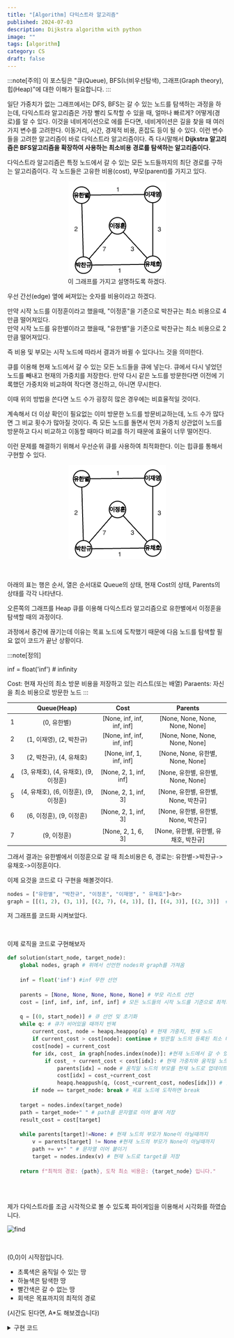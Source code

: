 ```yaml
---
title: "[Algorithm] 다익스트라 알고리즘"
published: 2024-07-03
description: Dijkstra algorithm with python
image: ""
tags: [algorithm]
category: CS
draft: false
---
```


:::note[주의]
이 포스팅은 "큐(Queue), BFS(너비우선탐색), 그래프(Graph theory), 힙(Heap)"에 대한 이해가 필요합니다.
:::



일단 가중치가 없는 그래프에서는 DFS, BFS는 갈 수 있는 노드를 탐색하는 과정을 하는데, 다익스트라 알고리즘은 가장 빨리 도착할 수 있을 때, 얼마나 빠르게? 어떻게(경로)를 알 수 있다.
이것을 네비게이션으로 에를 든다면, 네비게이션은 길을 찾을 때 여러가지 변수를 고려한다. 이동거리, 시간, 경제적 비용, 혼잡도 등이 될 수 있다.
이런 변수들을 고려한 알고리즘이 바로 다익스트라 알고리즘이다. 즉 다시말해서 **Dijkstra 알고리즘은 BFS알고리즘을 확장하여 사용하는 최소비용 경로를 탐색하는 알고리즘이다.**

다익스트라 알고리즘은 특정 노드에서 갈 수 있는 모든 노드들까지의 최단 경로를 구하는 알고리즘이다.
각 노드들은 고유한 비용(cost), 부모(parent)를 가지고 있다.

<center>

![graph](./img_1.png)
<br> 이 그래프를 가지고 설명하도록 하겠다.
</center>

우선 간선(edge) 옆에 써져있는 숫자를 비용이라고 하겠다.

만약 시작 노드를 이정훈이라고 했을때, "이정훈"을 기준으로 박찬규는 최소 비용으로 4만큼 떨어져있다.<br>
만약 시작 노드를 유한별이라고 했을때, "유한별"을 기준으로 박찬규는 최소 비용으로 2만큼 떨어져있다. 

즉 비용 및 부모는 시작 노드에 따라서 결과가 바뀔 수 있다나느 것을 의미한다.

[//]: # (일단 작동방식은 BFS와 비슷하게 큐를 이용해서 작동한다. 그러나 가중치라는 변수가 하나 더 추가되엇을 뿐이고, 업데이트 여부를 변수의 값에 따라서 판단할 뿐이다.)
큐를 이용해 현재 노드에서 갈 수 있는 모든 노드들을 큐에 넣는다. 큐에서 다시 넣었던 노드를 빼내고 현재의 가중치를 저장한다.
만약 다시 같은 노드를 방문한다면 이전에 기록했던 가중치와 비교하여 작다면 갱신하고, 아니면 무시한다.

이때 위의 방법을 쓴다면 노드 수가 굉장히 많은 경우에는 비효율적일 것이다.

계속해서 더 이상 확인이 필요없는 이미 방문한 노드를 방문비교하는데, 노드 수가 많다면 그 비교 횟수가 많아질 것이다.
즉 모든 노드를 돌면서 먼저 가중치 상관없이 노드를 방문하고 다시 비교하고 이동할 때마다 비교를 하기 때문에 효율이 너무 떨어진다.

이런 문제를 해결하기 위해서 우선순위 큐를 사용하여 최적화한다. 이는 힙큐를 통해서 구현할 수 있다.

<center>

![graph](img_1.png)
</center>

<br>

아래의 표는 행은 순서, 열은 순서대로 Queue의 상태, 현재 Cost의 상태, Parents의 상태를 각각 나타낸다.


오른쪽의 그래프를 Heap 큐를 이용해 다익스트라 알고리즘으로
유한별에서 이정훈을 탐색할 때의 과정이다.

과정에서 중간에 끊기는데 이유는 목표 노드에 도착했기 때문에 다음 노드를 탐색할 필요 없이 코드가 끝난 상황이다.


:::note[정의]

inf = float('inf') # infinity

Cost: 현재 자신의 최소 방문 비용을 저장하고 있는 리스트(또는 배열)
Paraents: 자신을 최소 비용으로 방문한 노드
:::

|   |         Queue(Heap)          |            Cost            |            Parents             |
|:-:|:----------------------------:|:--------------------------:|:------------------------------:|
| 1 |           (0, 유한별)           | [None, inf, inf, inf, inf] | [None, None, None, None, None] |
| 2 |      (1, 이재영), (2, 박찬규)      | [None, inf, inf, inf, inf] | [None, None, None, None, None] |
| 3 |      (2, 박찬규), (4, 유채호)      |  [None, inf, 1, inf, inf]  | [None, None, 유한별, None, None]  |
| 4 | (3, 유채호), (4, 유채호), (9, 이정훈) |   [None, 2, 1, inf, inf]   |  [None, 유한별, 유한별, None, None]  |
| 5 | (4, 유채호), (6, 이정훈), (9, 이정훈) |    [None, 2, 1, inf, 3]    |  [None, 유한별, 유한별, None, 박찬규]   |
| 6 |      (6, 이정훈), (9, 이정훈)      |    [None, 2, 1, inf, 3]    |  [None, 유한별, 유한별, None, 박찬규]   |
| 7 |           (9, 이정훈)           |     [None, 2, 1, 6, 3]     |   [None, 유한별, 유한별, 유채호, 박찬규]   |


그래서 결과는 유한별에서 이정훈으로 갈 때 최소비용은 6, 경로는: 유한별->박찬규->유채호->이정훈이다.


이제 요것을 코드로 다 구현을 해볼것이다.
```py
nodes = ["유한별", "박찬규", "이정훈", "이재영", " 유채호"]<br>
graph = [[(1, 2), (3, 1)], [(2, 7), (4, 1)], [], [(4, 3)], [(2, 3)]]  # node_idx, cost
```
저 그래프를 코드화 시켜보았다.

<br>

이제 로직을 코드로 구현해보자

```py
def solution(start_node, target_node):
    global nodes, graph # 위에서 선언한 nodes와 graph를 가져옴

    inf = float('inf') #inf 무한 선언

    parents = [None, None, None, None, None] # 부모 리스트 선언
    cost = [inf, inf, inf, inf, inf] # 모든 노드들의 시작 노드를 기준으로 최적의 가중치를 저장할 리스트

    q = [(0, start_node)] # 큐 선언 및 초기화
    while q: # 큐가 비어있을 때까지 반복
        current_cost, node = heapq.heappop(q) # 현재 가중치, 현재 노드
        if current_cost > cost[node]: continue # 빙믄힐 노드의 등록된 최소 비용보다 크면 무시
        cost[node] = current_cost
        for idx, cost_ in graph[nodes.index(node)]: #현재 노드에서 갈 수 있는 노드와 그 가중치를 가져옴. (딕셔너리로 작성시 최적화 가능)
            if cost_ + current_cost < cost[idx]: # 현재 가중치와 움직일 노드의 가중치를 더한것이 가는 노드의 가중치보다 작으면 go
                parents[idx] = node # 움직일 노드의 부모를 현재 노드로 업데이트
                cost[idx] = cost_+current_cost
                heapq.heappush(q, (cost_+current_cost, nodes[idx])) # 힙큐 push
        if node == target_node: break # 목표 노드에 도착하면 break

    target = nodes.index(target_node)
    path = target_node+" " # path를 문자열로 이어 붙여 저장
    result_cost = cost[target]
    
    while parents[target]!=None: # 현재 노드의 부모가 None이 아닐때까지
        v = parents[target] != None #현재 노드의 부모가 None이 아닐때까지
        path += v+" " # 문자열 이어 붙이기
        target = nodes.index(v) # 현재 노드로 target을 저장
        
    return f"최적의 경로: {path}, 도착 최소 비용은: {target_node} 입니다."

```

<br><br>

제가 다익스트라를 조금 시각적으로 볼 수 있도록 파이게임을 이용해서 시각화를 하였습니다.

![find](./find_path.gif)

<br>


(0,0)이 시작점입니다.

* 초록색은 움직일 수 있는 땅
* 하늘색은 탐색한 땅
* 빨간색은 갈 수 없는 땅
* 회색은 목표까지의 최적의 경로


(시간도 된다면, A*도 해보겠습니다)


<details>
<summary> 구현 코드 </summary>

```py
import pygame, sys, os
# from tkinter import *

win_width, win_height = 400, 400  # 가로 세로 400 400
rows, cols = 12, 12  # 세로 가로 / 행과 열
win = pygame.display.set_mode((win_width, win_height))  # (width, height)
pygame.display.set_caption("(그리드 & 다익스트라) 알고리즘")
grid_width, grid_height = win_width // cols, win_height // rows

target_flag = False  # 목표물이 설정되지 않은 상태
WHITE = (255, 255, 255)  # r, g, b


class Box:
    # __init__
    # 필요한것
    # x, y 좌표(위치)
    # start, goal, wall인지
    def __init__(self, x, y, block_width, block_height):
        self.x, self.y = x, y
        self.color = (0, 255, 0)

        self.cost = float('inf')

        self.width, self.height = block_width, block_height
        self.start, self.goal, self.wall = False, False, False
        self.path = False
        self.visited = False
    def setcolor(self, color): self.color = color

    def draw(self, mywin):
        # color = (0, 255, 0)
        pos = (self.x, self.y, self.width - 2.5, self.height - 2.5)
        pygame.draw.rect(mywin, self.color, pos)
import heapq
def dij(g, finish_x, finish_y):
    result_path = []
    result_cost = float('inf')
    q = [(0, 0, 0, [], g[0][0])]
    dx, dy = [0, 0, -1, 1], [1, -1, 0, 0]
    xlen, ylen = len(g[0]), len(g)
    while q:
        cost, x, y, path, bx = heapq.heappop(q)
        if bx.wall == True or \
                result_cost <= cost or bx.cost <= cost: continue
        g[x][y].cost = cost
        bx.cost = cost
        if (x, y) == (finish_x, finish_y):
            if result_cost > cost:
                result_cost = cost
                result_path = path
        for i in range(4):
            nx, ny = x + dx[i], y + dy[i]
            if 0 <= nx < xlen and 0 <= ny < ylen:
                heapq.heappush(q, (cost + 1, nx, ny, path + [(x, y)], g[nx][ny]))
        bx.setcolor((0, 255, 255))
        for i in g:
            for j in i:
                j.draw(win)

        # win.fill(WHITE) #(r,g,b)
        # pygame.display.update(win)
        pygame.display.flip()
        pygame.time.delay(100)
    return result_path if result_cost != float('inf') else None

def makit():
    global target_flag
    # 그래픽 처리는 무조건 refresh 화면을 계속 찍는것
    g = []  # grids
    for i in range(cols):
        temp = []
        for j in range(rows):
            temp.append(Box(i * grid_width, j * grid_height, grid_width, grid_height))  # object 넣기
        g.append(temp)
    start_box = g[0][0]
    start_box.visited = True
    start_box.start = True
    start = False
    q = [start_box]
    target_pos = (0, 0)
    isRun = True
    while isRun:
        # 이벤트.. 이벤트 프로그래밍..  in cs
        for event in pygame.event.get():
            if event.type == pygame.QUIT:
                pygame.quit()
                sys.exit()  # system
            elif event.type == pygame.MOUSEMOTION:
                position = pygame.mouse.get_pos()  # (x, y) 현재 마우스의 위치를 return함 tuple의 형태로
                x, y = position
                x, y = x // grid_width, y // grid_height
                if event.buttons[0]:  # 왼쪾 마우스가 클릭되면
                    print(f"방해물 설정 중 : 좌표 x = {x}, y = {y}")
                    if (x, y) == target_pos or (x, y) == (0, 0): continue
                    g[x][y].setcolor((255, 0, 0))
                    g[x][y].wall = True
                # 1번은 마우스 휠
                elif event.buttons[2] and target_flag == False:  # 오른쪽 마우스 클릭되면
                    print(f"목표물 설정 : 블럭 좌표 x = {x}, y = {y}")
                    g[x][y].setcolor((0, 0, 255))
                    g[x][y].goal = True
                    target_pos = (x, y)
                    target_flag = True
            elif event.type == pygame.KEYDOWN and target_flag == True:  # 키가 눌렸다면 실행
                print('알고리즘 시작')
                start = True
                g[0][0].start = True
                isRun = False
                nf = dij(g, target_pos[0], target_pos[1])
                if nf == None: return "경로 없음"
                else:
                    for (x,y) in nf:
                        g[x][y].setcolor((100,100,100))

        for i in g:
            for j in i:
                j.draw(win)

        # win.fill(WHITE) #(r,g,b)
        # pygame.display.update(win)
        pygame.display.flip()
    while True:
        for event in pygame.event.get():
            if event.type == pygame.QUIT:
                pygame.quit()
                sys.exit()  # system
        for i in g:
            for j in i:
                j.draw(win)
    return
```

</details>